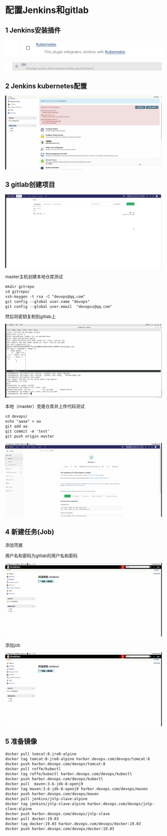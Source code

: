 # 配置Jenkins和gitlab

## 1 Jenkins安装插件

![image-20191219092256537](image/A-2-配置Jenkins+Gitlab/image-20191219092256537.png)

![image-20191219110715536](image/A-2-配置Jenkins+Gitlab/image-20191219110715536.png)

## 2 Jenkins kubernetes配置

![](image/A-2-配置Jenkins+Gitlab/configure-connect-kubernetes.gif)

## 3 gitlab创建项目



![](image/A-2-配置Jenkins+Gitlab/gitlabcreateproject.gif)

master主机创建本地仓库测试

```
mkdir gitrepo
cd gitrepo/
ssh-keygen -t rsa -C "devops@qq.com"
git config --global user.name "devops"
git config --global user.email  "devopsi@qq.com"
```

然后将密钥复制到gitlab上

![](image/A-2-配置Jenkins+Gitlab/devopskey.gif)

本地（master）克隆仓库并上传代码测试

```
cd devops/
echo "aaaa" > aa
git add aa
git commit -m 'test' 
git push origin master
```

![](image/A-2-配置Jenkins+Gitlab/push.gif)

## 4 新建任务(Job)

添加凭据

用户名和密码为gitlab的用户名和密码

![](image/A-2-配置Jenkins+Gitlab/sshh.gif)

添加job

![](image/A-2-配置Jenkins+Gitlab/createjob.gif)

## 5 准备镜像

```
docker pull tomcat:8-jre8-alpine
docker tag tomcat:8-jre8-alpine harbor.devops.com/devops/tomcat:8
docker push harbor.devops.com/devops/tomcat:8 
docker pull roffe/kubectl
docker tag roffe/kubectl harbor.devops.com/devops/kubectl
docker push harbor.devops.com/devops/kubectl
docker pull  maven:3.6-jdk-8-openj9
docker tag maven:3.6-jdk-8-openj9 harbor.devops.com/devops/maven
docker push harbor.devops.com/devops/maven
docker pull jenkins/jnlp-slave:alpine
docker tag jenkins/jnlp-slave:alpine harbor.devops.com/devops/jnlp-slave:alpine
docker push harbor.devops.com/devops/jnlp-slave
docker pull docker:19.03
docker tag docker:19.03 harbor.devops.com/devops/docker:19.03
docker push harbor.devops.com/devops/docker:19.03
```

